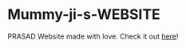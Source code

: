 # Mummy-ji-s-WEBSITE
PRASAD Website made with love. Check it out [here](https://pushpas-kitchen-delights.lovable.app/)!
